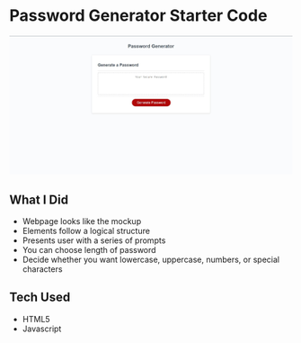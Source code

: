 # Password Generator Starter Code

![screenshot1](./images/password.JPG) 

## What I Did
* Webpage looks like the mockup
* Elements follow a logical structure
* Presents user with a series of prompts
* You can choose length of password
* Decide whether you want lowercase, uppercase, numbers, or special characters

## Tech Used
* HTML5
* Javascript